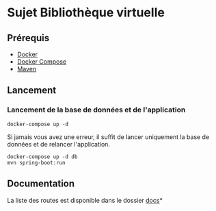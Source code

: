 # Sujet Bibliothèque virtuelle

## Prérequis

- [Docker](https://docs.docker.com/install/)
- [Docker Compose](https://docs.docker.com/compose/install/)
- [Maven](https://maven.apache.org/install.html)

## Lancement

### Lancement de la base de données et de l'application

```shell
docker-compose up -d
```

Si jamais vous avez une erreur, il suffit de lancer uniquement la base de données et de relancer l'application.

```shell
docker-compose up -d db
mvn spring-boot:run
```

## Documentation

La liste des routes est disponible dans le dossier [docs](docs/REST.md)\*